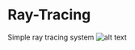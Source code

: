 # Ray-Tracing
Simple ray tracing system
![alt text](https://github.com/raycaacuts/Ray-Tracing/master/render.bmp?raw=true)
